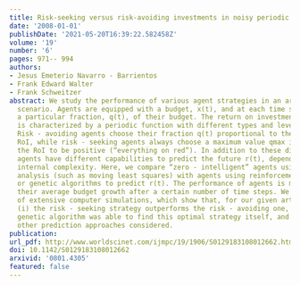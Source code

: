 ```yaml
---
title: Risk-seeking versus risk-avoiding investments in noisy periodic environments
date: '2008-01-01'
publishDate: '2021-05-20T16:39:22.582458Z'
volume: '19'
number: '6'
pages: 971-- 994
authors:
- Jesus Emeterio Navarro - Barrientos
- Frank Edward Walter
- Frank Schweitzer
abstract: We study the performance of various agent strategies in an artificial investment
  scenario. Agents are equipped with a budget, x(t), and at each time step invest
  a particular fraction, q(t), of their budget. The return on investment (RoI), r(t),
  is characterized by a periodic function with different types and levels of noise.
  Risk - avoiding agents choose their fraction q(t) proportional to the expected positive
  RoI, while risk - seeking agents always choose a maximum value qmax if they predict
  the RoI to be positive (“everything on red”). In addition to these different strategies,
  agents have different capabilities to predict the future r(t), dependent on their
  internal complexity. Here, we compare “zero - intelligent” agents using technical
  analysis (such as moving least squares) with agents using reinforcement learning
  or genetic algorithms to predict r(t). The performance of agents is measured by
  their average budget growth after a certain number of time steps. We present results
  of extensive computer simulations, which show that, for our given artificial environment,
  (i) the risk - seeking strategy outperforms the risk - avoiding one, and (ii) the
  genetic algorithm was able to find this optimal strategy itself, and thus outperforms
  other prediction approaches considered.
publication:
url_pdf: http://www.worldscinet.com/ijmpc/19/1906/S0129183108012662.html
doi: 10.1142/S0129183108012662
arxivid: '0801.4305'
featured: false
---
```

